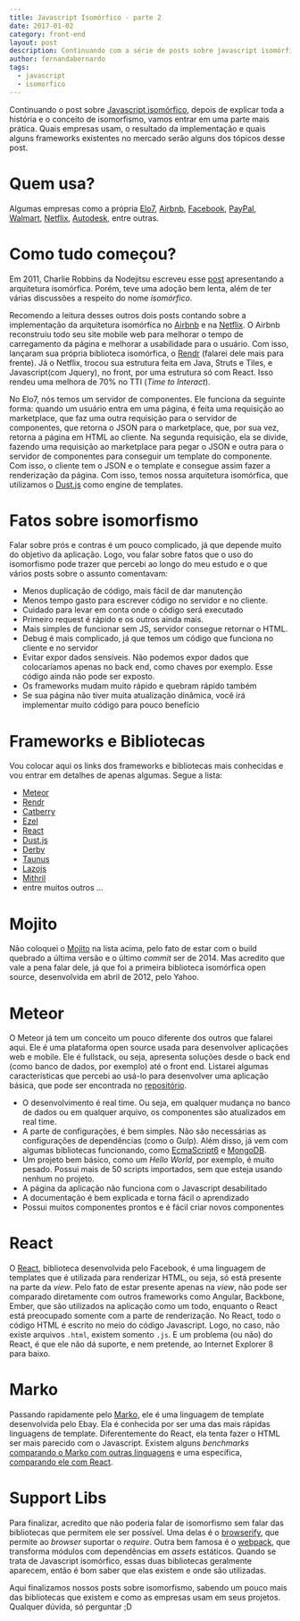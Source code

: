 ```yaml
---
title: Javascript Isomórfico - parte 2
date: 2017-01-02
category: front-end
layout: post
description: Continuando com a série de posts sobre javascript isomórfico, agora falando um pouco mais sobre frameworks e onde usar.
author: fernandabernardo
tags:
  - javascript
  - isomorfico
---
```


Continuando o post sobre [Javascript isomórfico](./isomorfismo), depois de explicar toda a história e o conceito de isomorfismo, vamos entrar em uma parte mais prática. Quais empresas usam, o resultado da implementação e quais alguns frameworks existentes no mercado serão alguns dos tópicos desse post.

# Quem usa?
Algumas empresas como a própria [Elo7](http://www.elo7.com.br/), [Airbnb](https://www.airbnb.com.br/), [Facebook](https://www.facebook.com/), [PayPal](https://www.paypal.com/br/), [Walmart](https://www.walmart.com.br/), [Netflix](https://www.netflix.com/br/), [Autodesk](http://www.autodesk.com.br/), entre outras.

# Como tudo começou?
Em 2011, Charlie Robbins da Nodejitsu escreveu esse [post](https://blog.nodejitsu.com/scaling-isomorphic-javascript-code/) apresentando a arquitetura isomórfica. Porém, teve uma adoção bem lenta, além de ter várias discussões a respeito do nome *isomórfico*.

Recomendo a leitura desses outros dois posts contando sobre a implementação da arquitetura isomórfica no [Airbnb](http://nerds.airbnb.com/isomorphic-javascript-future-web-apps/) e na [Netflix](http://techblog.netflix.com/2015/08/making-netflixcom-faster.html). O Airbnb reconstruiu todo seu site mobile web para melhorar o tempo de carregamento da página e melhorar a usabilidade para o usuário. Com isso, lançaram sua própria biblioteca isomórfica, o [Rendr](http://rendrjs.github.io/) (falarei dele mais para frente). Já o Netflix, trocou sua estrutura feita em Java, Struts e Tiles, e Javascript(com Jquery), no front, por uma estrutura só com React. Isso rendeu uma melhora de 70% no TTI (*Time to Interact*).

No Elo7, nós temos um servidor de componentes. Ele funciona da seguinte forma: quando um usuário entra em uma página, é feita uma requisição ao marketplace, que faz uma outra requisição para o servidor de componentes, que retorna o JSON para o marketplace, que, por sua vez, retorna a página em HTML ao cliente. Na segunda requisição, ela se divide, fazendo uma requisição ao marketplace para pegar o JSON e outra para o servidor de componentes para conseguir um template do componente. Com isso, o cliente tem o JSON e o template e consegue assim fazer a renderização da página. Com isso, temos nossa arquitetura isomórfica, que utilizamos o [Dust.js](http://www.dustjs.com/) como engine de templates.

# Fatos sobre isomorfismo
Falar sobre prós e contras é um pouco complicado, já que depende muito do objetivo da aplicação. Logo, vou falar sobre fatos que o uso do isomorfismo pode trazer que percebi ao longo do meu estudo e o que vários posts sobre o assunto comentavam:
* Menos duplicação de código, mais fácil de dar manutenção
* Menos tempo gasto para escrever código no servidor e no cliente.
* Cuidado para levar em conta onde o código será executado
* Primeiro request é rápido e os outros ainda mais.
* Mais simples de funcionar sem JS, servidor consegue retornar o HTML.
* Debug é mais complicado, já que temos um código que funciona no cliente e no servidor
* Evitar expor dados sensíveis. Não podemos expor dados que colocaríamos apenas no back end, como chaves por exemplo. Esse código ainda não pode ser exposto.
* Os frameworks mudam muito rápido e quebram rápido também
* Se sua página não tiver muita atualização dinâmica, você irá implementar muito código para pouco benefício

# Frameworks e Bibliotecas
Vou colocar aqui os links dos frameworks e bibliotecas mais conhecidas e vou entrar em detalhes de apenas algumas. Segue a lista:
* [Meteor](https://www.meteor.com/)
* [Rendr](http://rendrjs.github.io/)
* [Catberry](http://catberry.org/)
* [Ezel](http://ezeljs.com/)
* [React](https://facebook.github.io/react/)
* [Dust.js](http://www.dustjs.com/)
* [Derby](http://derbyjs.com/)
* [Taunus](https://github.com/taunus/taunus)
* [Lazojs](https://github.com/lazojs/lazo)
* [Mithril](http://mithril.js.org/)
* entre muitos outros ...

# Mojito
Não coloquei o [Mojito](https://github.com/yahoo/mojito) na lista acima, pelo fato de estar com o build quebrado a última versão e o último *commit* ser de 2014. Mas acredito que vale a pena falar dele, já que foi a primeira biblioteca isomórfica open source, desenvolvida em abril de 2012, pelo Yahoo. 

# Meteor
O Meteor já tem um conceito um pouco diferente dos outros que falarei aqui. Ele é uma plataforma open source usada para desenvolver aplicações web e mobile. Ele é fullstack, ou seja, apresenta soluções desde o back end (como banco de dados, por exemplo) até o front end. Listarei algumas características que percebi ao usá-lo para desenvolver uma aplicação básica, que pode ser encontrada no [repositório](https://github.com/FernandaBernardo/meteor-simple-todos).
* O desenvolvimento é real time. Ou seja, em qualquer mudança no banco de dados ou em qualquer arquivo, os componentes são atualizados em real time.
* A parte de configurações, é bem simples. Não são necessárias as configurações de dependências (como o Gulp). Além disso, já vem com algumas bibliotecas funcionando, como [EcmaScript6](http://es6-features.org/) e [MongoDB](https://www.mongodb.com/).
* Um projeto bem básico, como um *Hello World*, por exemplo, é muito pesado. Possui mais de 50 scripts importados, sem que esteja usando nenhum no projeto.
* A página da aplicação não funciona com o Javascript desabilitado
* A documentação é bem explicada e torna fácil o aprendizado
* Possui muitos componentes prontos e é fácil criar novos componentes

# React
O [React](https://facebook.github.io/react/), biblioteca desenvolvida pelo Facebook, é uma linguagem de templates que é utilizada para renderizar HTML, ou seja, só está presente na parte da *view*. Pelo fato de estar presente apenas na *view*, não pode ser comparado diretamente com outros frameworks como Angular, Backbone, Ember, que são utilizados na aplicação como um todo, enquanto o React está preocupado somente com a parte de renderização.
No React, todo o código HTML é escrito no meio do código Javascript. Logo, no caso, não existe arquivos `.html`, existem somento `.js`. E um problema (ou não) do React, é que ele não dá suporte, e nem pretende, ao Internet Explorer 8 para baixo. 

# Marko
Passando rapidamente pelo [Marko](https://github.com/marko-js/marko), ele é uma linguagem de template desenvolvida pelo Ebay. Ela é conhecida por ser uma das mais rápidas linguagens de template. Diferentemente do React, ela tenta fazer o HTML ser mais parecido com o Javascript. Existem alguns *benchmarks* [comparando o Marko com outras linguagens](https://github.com/marko-js/templating-benchmarks) e uma específica, [comparando ele com React](https://github.com/patrick-steele-idem/marko-vs-react).

# Support Libs
Para finalizar, acredito que não poderia falar de isomorfismo sem falar das bibliotecas que permitem ele ser possível. Uma delas é o [browserify](http://browserify.org/), que permite ao *browser* suportar o *require*. Outra bem famosa é o [webpack](https://webpack.github.io/), que transforma módulos com dependências em *assets* estáticos. Quando se trata de Javascript isomórfico, essas duas bibliotecas geralmente aparecem, então é bom saber que elas existem e onde são utilizadas.

Aqui finalizamos nossos posts sobre isomorfismo, sabendo um pouco mais das bibliotecas que existem e como as empresas usam em seus projetos. Qualquer dúvida, só perguntar ;D